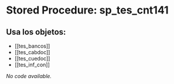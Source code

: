 # Stored Procedure: sp_tes_cnt141

## Usa los objetos:
- [[tes_bancos]]
- [[tes_cabdoc]]
- [[tes_cuedoc]]
- [[tes_inf_con]]

*No code available.*
